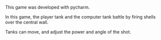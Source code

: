 This game was developed with pycharm.

In this game, the player tank and the computer tank battle by firing shells over the central wall. 

Tanks can move, and adjust the power and angle of the shot.

